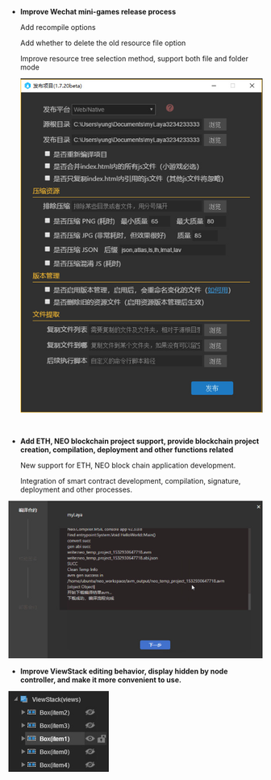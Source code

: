 - **Improve Wechat mini-games release process**

   Add recompile options

   Add whether to delete the old resource file option

   Improve resource tree selection method, support both file and folder mode 

   ![publish2](imgs/publish2.jpg)

   ​

- **Add ETH, NEO blockchain project support, provide blockchain project creation, compilation, deployment and other functions related**

   New support for ETH, NEO block chain application development.

   Integration of smart contract development, compilation, signature, deployment and other processes.

![heyue](imgs/heyue.jpg)



- **Improve ViewStack editing behavior,  display hidden by node controller, and make it more convenient to use.**

![viewstack](imgs/viewstack.jpg)